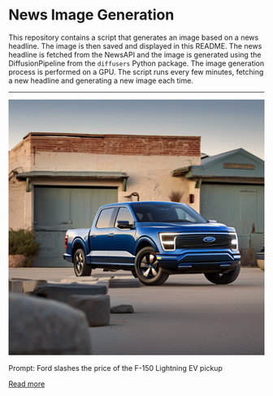 # News Image Generation
This repository contains a script that generates an image based on a news headline. The image is then saved and displayed in this README.
The news headline is fetched from the NewsAPI and the image is generated using the DiffusionPipeline from the `diffusers` Python package. The image generation process is performed on a GPU.
The script runs every few minutes, fetching a new headline and generating a new image each time.

---

![Generated Image](image.png)

Prompt: Ford slashes the price of the F-150 Lightning EV pickup

[Read more](https://techcrunch.com/2023/07/17/ford-slashes-the-price-of-the-f-150-lightning-ev-pickup/)